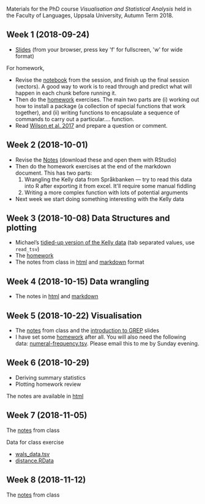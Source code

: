 Materials for the PhD course *Visualisation and Statistical Analysis* held in the Faculty of Languages, Uppsala University, Autumn Term 2018.

## Week 1 (2018-09-24)

- [Slides](01-introduction/01.introduction-slides.html) (from your browser, press key 'f' for fullscreen, 'w' for wide format)

For homework, 

- Revise the [notebook](01-introduction/01.introduction-notebook.Rmd) from the session, and finish up the final session (vectors). A good way to work is to read through and predict what will happen in each chunk before running it.
- Then do the [homework](01-introduction/01.introduction-homework.html) exercises. The main two parts are (i) working out how to install a package (a collection of special functions that work together), and (ii) writing functions to encapsulate a sequence of commands to carry out a particular.... function.
- Read [Wilson et al. 2017](01-introduction/Wilson_etAl_2017_Good_enough_practices.pdf) and prepare a question or comment.

## Week 2 (2018-10-01)

- Revise the [Notes](02-good-enough/02.good-enough-notes.Rmd) (download these and open them with RStudio)
- Then do the homework exercises at the end of the markdown document. This has two parts:
  1. Wrangling the Kelly data from Språkbanken — try to read this data into R after exporting it from excel. It'll require some manual fiddling
  2. Writing a more complex function with lots of potential arguments
- Next week we start doing something interesting with the Kelly data

## Week 3 (2018-10-08) Data Structures and plotting

- Michael’s [tidied-up version of the Kelly data](03-data-structures/Swedish-Kelly_M3_CEFR.tsv) (tab separated values, use `read_tsv`) 
- The [homework](03-data-structures/03.homework.pdf)
- The notes from class in [html](03-data-structures/03.data-structures.nb.html) and [markdown](03-data-structures/03.data-structures.Rmd) format

## Week 4 (2018-10-15) Data wrangling

- The notes in [html](04.data-wrangling/04.notes.nb.html) and [markdown](04.data-wrangling/04.notes.Rmd)

## Week 5 (2018-10-22) Visualisation

- The [notes](05.visualisation/05.notes.nb.html) from class  and the [introduction to GREP](05.visualisation/05.grep-slides.html) slides
- I have set some [homework](05.visualisation/05.homework.pdf) after all. You will also need the following data: [numeral-frequency.tsv](05.visualisation/numeral-frequency.tsv). Please email this to me by Sunday evening.

## Week 6 (2018-10-29)

- Deriving summary statistics
- Plotting homework review

The notes are available in [html](06.same-or-different/06.notes.nb.html)

## Week 7 (2018-11-05)

The [notes](07.similarity/07.notes.nb.html) from class

Data for class exercise
- [wals_data.tsv](07.similarity/wals_data.tsv) 
- [distance.RData](07.similarity/distance.RData)

## Week 8 (2018-11-12)

The [notes](08.geography/08.notes.nb.html) from class
